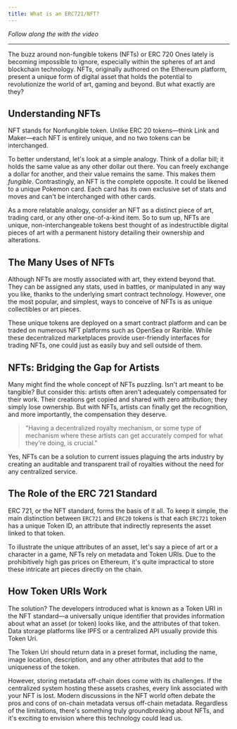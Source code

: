 ```yaml
---
title: What is an ERC721/NFT?
---
```


_Follow along the with the video_



---

The buzz around non-fungible tokens (NFTs) or ERC 720 Ones lately is becoming impossible to ignore, especially within the spheres of art and blockchain technology. NFTs, originally authored on the Ethereum platform, present a unique form of digital asset that holds the potential to revolutionize the world of art, gaming and beyond. But what exactly are they?

## Understanding NFTs

NFT stands for Nonfungible token. Unlike ERC 20 tokens—think Link and Maker—each NFT is entirely unique, and no two tokens can be interchanged.

To better understand, let's look at a simple analogy. Think of a dollar bill; it holds the same value as any other dollar out there. You can freely exchange a dollar for another, and their value remains the same. This makes them _fungible_. Contrastingly, an NFT is the complete opposite. It could be likened to a unique Pokemon card. Each card has its own exclusive set of stats and moves and can't be interchanged with other cards.

As a more relatable analogy, consider an NFT as a distinct piece of art, trading card, or any other one-of-a-kind item. So to sum up, NFTs are unique, non-interchangeable tokens best thought of as indestructible digital pieces of art with a permanent history detailing their ownership and alterations.

## The Many Uses of NFTs

Although NFTs are mostly associated with art, they extend beyond that. They can be assigned any stats, used in battles, or manipulated in any way you like, thanks to the underlying smart contract technology. However, one the most popular, and simplest, ways to conceive of NFTs is as unique collectibles or art pieces.

These unique tokens are deployed on a smart contract platform and can be traded on numerous NFT platforms such as OpenSea or Rarible. While these decentralized marketplaces provide user-friendly interfaces for trading NFTs, one could just as easily buy and sell outside of them.

## NFTs: Bridging the Gap for Artists

Many might find the whole concept of NFTs puzzling. Isn't art meant to be tangible? But consider this: artists often aren't adequately compensated for their work. Their creations get copied and shared with zero attribution; they simply lose ownership. But with NFTs, artists can finally get the recognition, and more importantly, the compensation they deserve.

> "Having a decentralized royalty mechanism, or some type of mechanism where these artists can get accurately comped for what they're doing, is crucial."

Yes, NFTs can be a solution to current issues plaguing the arts industry by creating an auditable and transparent trail of royalties without the need for any centralized service.

## The Role of the ERC 721 Standard

ERC 721, or the NFT standard, forms the basis of it all. To keep it simple, the main distinction between `ERC721` and `ERC20` tokens is that each `ERC721` token has a unique Token ID, an attribute that indirectly represents the asset linked to that token.

To illustrate the unique attributes of an asset, let's say a piece of art or a character in a game, NFTs rely on metadata and Token URIs. Due to the prohibitively high gas prices on Ethereum, it's quite impractical to store these intricate art pieces directly on the chain.

## How Token URIs Work

The solution? The developers introduced what is known as a Token URI in the NFT standard—a universally unique identifier that provides information about what an asset (or token) looks like, and the attributes of that token. Data storage platforms like IPFS or a centralized API usually provide this Token Uri.

The Token Uri should return data in a preset format, including the name, image location, description, and any other attributes that add to the uniqueness of the token.

However, storing metadata off-chain does come with its challenges. If the centralized system hosting these assets crashes, every link associated with your NFT is lost. Modern discussions in the NFT world often debate the pros and cons of on-chain metadata versus off-chain metadata. Regardless of the limitations, there's something truly groundbreaking about NFTs, and it's exciting to envision where this technology could lead us.

